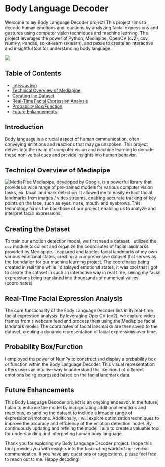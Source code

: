 # Body Language Decoder

Welcome to my Body Language Decoder project! This project aims to decode human emotions and reactions by analyzing facial expressions and gestures using computer vision techniques and machine learning. The project leverages the power of Python, Mediapipe, OpenCV (cv2), csv, NumPy, Pandas, scikit-learn (sklearn), and pickle to create an interactive and insightful tool for understanding body language.

![](https://github.com/AaTekle/Body-Language-Decoder/blob/main/gif/0816.gif)


## Table of Contents

- [Introduction](#introduction)
- [Technical Overview of Mediapipe](#technical-overview-of-mediapipe)
- [Creating the Dataset](#creating-the-dataset)
- [Real-Time Facial Expression Analysis](#real-time-facial-expression-analysis)
- [Probability Box/Function](#probability-boxfunction)
- [Future Enhancements](#future-enhancements)

## Introduction

Body language is a crucial aspect of human communication, often conveying emotions and reactions that may go unspoken. This project delves into the realm of computer vision and machine learning to decode these non-verbal cues and provide insights into human behavior.

## Technical Overview of Mediapipe
![MediaPipe](https://editor.analyticsvidhya.com/uploads/53474logo_horizontal_color.png)
Mediapipe, developed by Google, is a powerful library that provides a wide range of pre-trained models for various computer vision tasks, ex. facial landmark detection. It allowed me to easily extract facial landmarks from images / video streams, enabling accurate tracking of key points on the face, such as eyes, nose, mouth, and eyebrows. This technology forms the backbone of our project, enabling us to analyze and interpret facial expressions.

## Creating the Dataset

To train our emotion detection model, we first need a dataset. I utilized the `csv` module to collect and organize the coordinates of facial landmarks provided by Mediapipe. I captured and labeled facial landmarks of my own various emotional states, creating a comprehensive dataset that serves as the foundation for our machine learning project. The coordinates being created in real time while I displayed emotional states, it was cool that I got to create the dataset in such an interactive way in real time, seeing my facial expressions being translated into thounsands of numerical values (coordinates).

## Real-Time Facial Expression Analysis

The core functionality of the Body Language Decoder lies in its real-time facial expression analysis. By leveraging OpenCV (cv2), we capture video frames from a webcam feed and process them using the Mediapipe facial landmark model. The coordinates of facial landmarks are then saved to the dataset, creating a dynamic representation of facial expressions over time.

## Probability Box/Function

I employed the power of NumPy to construct and display a probability box or function within the Body Language Decoder. This visual representation offers users an intuitive way to understand the likelihood of different emotions being expressed based on the facial landmark data.

## Future Enhancements

This Body Language Decoder project is an ongoing endeavor. In the future, I plan to enhance the model by incorporating additional emotions and reactions, expanding the dataset to include a broader range of expressions/emotions. Additionally, I will explore optimization techniques to improve the accuracy and efficiency of the emotion detection model. By continuously updating and refining the model, I aim to create a valuable tool for understanding and interpreting human body language.

Thank you for exploring my Body Language Decoder project. I hope this tool provides you with insights into the fascinating world of non-verbal communication. If you have any questions or suggestions, please feel free to reach out to me. Happy decoding!
